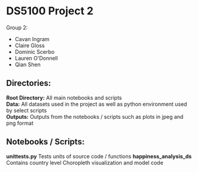 # DS5100 Project 2

Group 2:
- Cavan Ingram
- Claire Gloss
- Dominic Scerbo
- Lauren O'Donnell
- Qian Shen

## Directories:
**Root Directory:** All main notebooks and scripts
<br />
**Data:** All datasets used in the project as well as python environment used by select scripts
<br />
**Outputs:** Outputs from the notebooks / scripts such as plots in jpeg and png format

## Notebooks / Scripts:
**unittests.py** Tests units of source code / functions
**happiness_analysis_ds** Contains country level Choropleth visualization and model code
